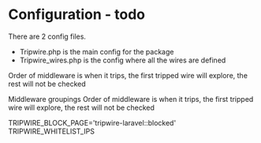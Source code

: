 # Configuration - todo
There are 2 config files.
* Tripwire.php is the main config for the package
* Tripwire_wires.php is the config where all the wires are defined

Order of middleware is when it trips, the first tripped wire will explore, the rest will not be checked

Middleware groupings
Order of middleware is when it trips, the first tripped wire will explore, the rest will not be checked


TRIPWIRE_BLOCK_PAGE='tripwire-laravel::blocked'
TRIPWIRE_WHITELIST_IPS
